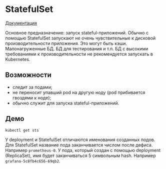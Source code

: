# StatefulSet
[Документация](https://kubernetes.io/docs/concepts/workloads/controllers/statefulset/)

Основное предназначение: запуск stateful-приложений. 
Обычно с помощью StatefulSet запускают не очень чувствительные к дисковой производительности приложения. 
Это могут быть кэши. Малонагруженные БД. БД для тестирования и т.п. 
БД с высокими требованиями к производительности не рекомендуется запускать в Kubernetes.

## Возможности
- следит за подами;
- не переносит упавший pod на другую ноду (pod прибивается гвоздями к ноде);
- обычно служит для запуска stateful-приложений.

## Демо
```shell script
kubectl get sts
```

У deployment и StatefulSet отличаются именования созданных подов.
Для StatefulSet название пода заканчивается числом после дефиса. 
Например `prometheus-0`.
У пода, который создан с помощью deployment (ReplicaSet), имя будет заканчиваться 5 символьным hash.
Например `grafana-5c8fb4c656-69qb2`.
